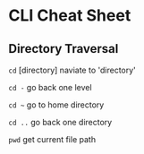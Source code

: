 # CLI Cheat Sheet

## Directory Traversal

`cd` [directory] 
naviate to 'directory'

`cd -` 
go back one level 

`cd ~`
go to home directory 

`cd ..`
go back one directory

`pwd`
get current file path
